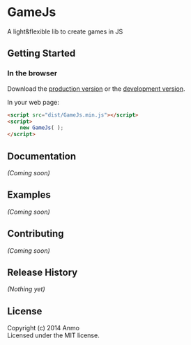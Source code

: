 # GameJs

A light&flexible lib to create games in JS

## Getting Started
### In the browser
Download the [production version][min] or the [development version][max].

[min]: https://raw.github.com/Anmo/GameJs/master/dist/GameJs.min.js
[max]: https://raw.github.com/Anmo/GameJs/master/dist/GameJs.js

In your web page:

```html
<script src="dist/GameJs.min.js"></script>
<script>
    new GameJs( );
</script>
```

## Documentation
_(Coming soon)_

## Examples
_(Coming soon)_

## Contributing
_(Coming soon)_

## Release History
_(Nothing yet)_

## License
Copyright (c) 2014 Anmo  
Licensed under the MIT license.
